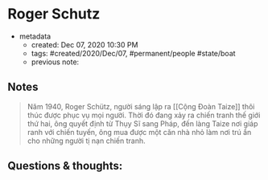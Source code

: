 ---
---

# Roger Schutz

- metadata
	- created: Dec 07, 2020 10:30 PM
	- tags: #created/2020/Dec/07, #permanent/people #state/boat  
	- previous note:

## Notes
> Năm 1940, Roger Schütz, người sáng lập ra [[Cộng Đoàn Taize]] thôi thúc được phục vụ mọi người. Thời đó đang xảy ra chiến tranh thế giới thứ hai, ông quyết định từ Thụy Sĩ sang Pháp, đến làng Taize nơi giáp ranh với chiến tuyến, ông mua được một căn nhà nhỏ làm nơi trú ẩn cho những người tị nạn chiến tranh.

## Questions & thoughts:
